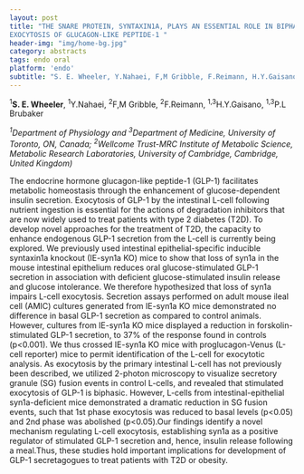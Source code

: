 ```yaml
---
layout: post
title: "THE SNARE PROTEIN, SYNTAXIN1A, PLAYS AN ESSENTIAL ROLE IN BIPHASIC
EXOCYTOSIS OF GLUCAGON-LIKE PEPTIDE-1 "
header-img: "img/home-bg.jpg"
category: abstracts
tags: endo oral
platform: 'endo'
subtitle: "S. E. Wheeler, Y.Nahaei, F,M Gribble, F.Reimann, H.Y.Gaisano, P.L Brubaker"
---
```

<sup>1</sup>**S. E. Wheeler**, <sup>1</sup>Y.Nahaei, <sup>2</sup>F,M Gribble, <sup>2</sup>F.Reimann,
<sup>1,3</sup>H.Y.Gaisano, <sup>1,3</sup>P.L Brubaker

_<sup>1</sup>Department of Physiology and <sup>3</sup>Department of Medicine, University
of Toronto, ON, Canada; <sup>2</sup>Wellcome Trust-MRC Institute of Metabolic
Science, Metabolic Research Laboratories, University of Cambridge,
Cambridge, United Kingdom)_

The endocrine hormone glucagon-like peptide-1 (GLP-1) facilitates
metabolic homeostasis through the enhancement of glucose-dependent
insulin secretion. Exocytosis of GLP-1 by the intestinal L-cell
following nutrient ingestion is essential for the actions of degradation
inhibitors that are now widely used to treat patients with type 2
diabetes (T2D). To develop novel approaches for the treatment of T2D,
the capacity to enhance endogenous GLP-1 secretion from the L-cell is
currently being explored. We previously used intestinal
epithelial-specific inducible syntaxin1a knockout (IE-syn1a KO) mice to
show that loss of syn1a in the mouse intestinal epithelium reduces oral
glucose-stimulated GLP-1 secretion in association with deficient
glucose-stimulated insulin release and glucose intolerance. We therefore
hypothesized that loss of syn1a impairs L-cell exocytosis. Secretion
assays performed on adult mouse ileal cell (AMIC) cultures generated
from IE-syn1a KO mice demonstrated no difference in basal GLP-1
secretion as compared to control animals. However, cultures from
IE-syn1a KO mice displayed a reduction in forskolin-stimulated GLP-1
secretion, to 37% of the response found in controls (p&lt;0.001). We
thus crossed IE-syn1a KO mice with proglucagon-Venus (L-cell reporter)
mice to permit identification of the L-cell for exocytotic analysis. As
exocytosis by the primary intestinal L-cell has not previously been
described, we utilized 2-photon microscopy to visualize secretory
granule (SG) fusion events in control L-cells, and revealed that
stimulated exocytosis of GLP-1 is biphasic. However, L-cells from
intestinal-epithelial syn1a-deficient mice demonstrated a dramatic
reduction in SG fusion events, such that 1st phase exocytosis was
reduced to basal levels (p&lt;0.05) and 2nd phase was abolished
(p&lt;0.05).Our findings identify a novel mechanism regulating L-cell
exocytosis, establishing syn1a as a positive regulator of stimulated
GLP-1 secretion and, hence, insulin release following a meal.Thus, these
studies hold important implications for development of GLP-1
secretagogues to treat patients with T2D or obesity.
